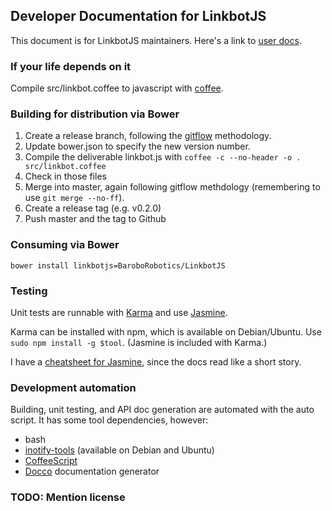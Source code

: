 ## Developer Documentation for LinkbotJS

This document is for LinkbotJS maintainers. Here's a link to [user
docs](http://baroborobotics.github.io/LinkbotJS/).

### If your life depends on it

Compile src/linkbot.coffee to javascript with
[coffee](http://coffeescript.org/).

### Building for distribution via Bower

1. Create a release branch, following the
   [gitflow](https://www.atlassian.com/git/workflows#!workflow-gitflow)
   methodology.
1. Update bower.json to specify the new version number.
2. Compile the deliverable linkbot.js with `coffee -c --no-header -o . src/linkbot.coffee`
3. Check in those files
4. Merge into master, again following gitflow methdology (remembering to use
   `git merge --no-ff`).
5. Create a release tag (e.g. v0.2.0)
6. Push master and the tag to Github

### Consuming via Bower

`bower install linkbotjs=BaroboRobotics/LinkbotJS`

### Testing

Unit tests are runnable with
[Karma](http://karma-runner.github.io/0.10/index.html) and use
[Jasmine](http://jasmine.github.io/).

Karma can be installed with npm, which is available on Debian/Ubuntu. Use
`sudo npm install -g $tool`. (Jasmine is included with Karma.)

I have a [cheatsheet for
Jasmine](https://workflowy.com/shared/d23cf9f1-acb7-4596-6b17-e022b8c0f393/),
since the docs read like a short story.

### Development automation

Building, unit testing, and API doc generation are automated with the auto
script. It has some tool dependencies, however:

* bash
* [inotify-tools](http://inotify-tools.sourceforge.net/) (available on Debian and Ubuntu)
* [CoffeeScript](http://coffeescript.org/)
* [Docco](http://jashkenas.github.io/docco/) documentation generator

### TODO: Mention license

